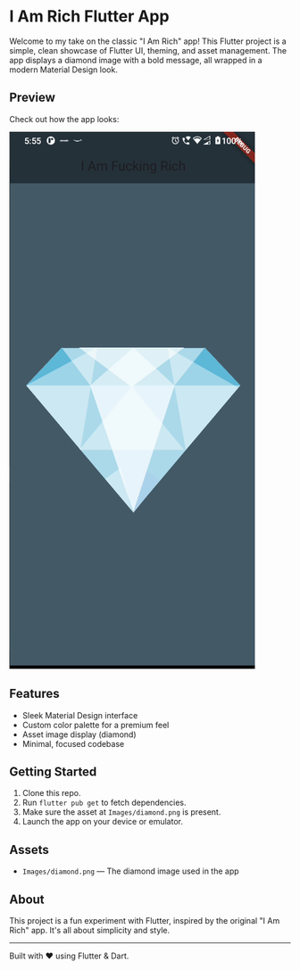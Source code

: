 

# I Am Rich Flutter App

Welcome to my take on the classic "I Am Rich" app! This Flutter project is a simple, clean showcase of Flutter UI, theming, and asset management. The app displays a diamond image with a bold message, all wrapped in a modern Material Design look.

## Preview

Check out how the app looks:

![Main Screen](screenshots/main_screen.png)

## Features

- Sleek Material Design interface
- Custom color palette for a premium feel
- Asset image display (diamond)
- Minimal, focused codebase

## Getting Started

1. Clone this repo.
2. Run `flutter pub get` to fetch dependencies.
3. Make sure the asset at `Images/diamond.png` is present.
4. Launch the app on your device or emulator.

## Assets

- `Images/diamond.png` — The diamond image used in the app

## About

This project is a fun experiment with Flutter, inspired by the original "I Am Rich" app. It's all about simplicity and style.

---

Built with ❤️ using Flutter & Dart.

